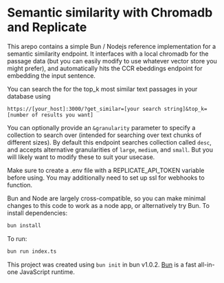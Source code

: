 # Semantic similarity with Chromadb and Replicate

This arepo contains a simple Bun / Nodejs reference implementation for a semantic similarity endpoint.
It interfaces with a local chromadb for the passage data (but you can easily modify to use whatever vector store you might prefer), and automatically hits the CCR ebeddings endpoint for embedding the input sentence. 

You can search the for the top_k most similar text passages in your database using 

```https://[your_host]:3000/?get_similar=[your search string]&top_k=[number of results you want]```

You can optionally provide an `&granularity` parameter to specify a collection to search over (intended for searching over text chunks of different sizes). By default this endpoint searches collection called `desc`, and accepts alternative granularities of `large`, `medium`, and `small`. But you will likely want to modify these to suit your usecase.

Make sure to create a .env file with a REPLICATE_API_TOKEN variable before using. You may additionally need to set up ssl for webhooks to function.

Bun and Node are largely cross-compatible, so you can make minimal changes to this code to work as a node app, or alternatively try Bun.
To install dependencies:

```bash
bun install
```

To run:

```bash
bun run index.ts
```

This project was created using `bun init` in bun v1.0.2. [Bun](https://bun.sh) is a fast all-in-one JavaScript runtime.
